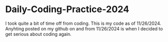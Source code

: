 # Daily-Coding-Practice-2024
I took quite a bit of time off from coding. This is my code as of 11/26/2024. Anyhting posted on my github on and from 11/26/2024 is when I decided to get serious about coding again. 
